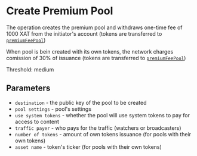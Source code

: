 # Create Premium Pool

The operation creates the premium pool and withdraws one-time fee of 1000 XAT from the initiator's account (tokens are transferred to [`premiumFeePool`][1])

When pool is bein created with its own tokens, the network charges comission of 30% of issuance (tokens are transferred to [`premiumFeePool`][1])

Threshold: medium

## Parameters

- `destination` - the public key of the pool to be created
- `pool settings` - pool's settings
- `use system tokens` - whether the pool will use system tokens to pay for access to content
- `traffic payer` - who pays for the traffic (watchers or broadcasters)
- `number of tokens` - amount of own tokens issuance (for pools with their own tokens)
- `asset name` - token's ticker (for pools with their own tokens)


[1]: ../glossary/system-pools.md#premiumfeepool
